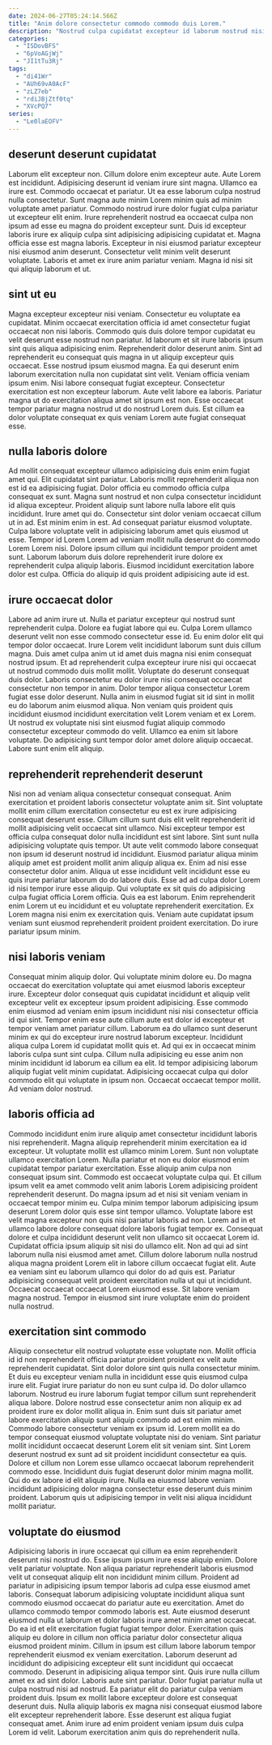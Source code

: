 ```yaml
---
date: 2024-06-27T05:24:14.566Z
title: "Anim dolore consectetur commodo commodo duis Lorem."
description: "Nostrud culpa cupidatat excepteur id laborum nostrud nisi aliquip sint irure sit labore mollit pariatur. Nostrud sunt culpa dolore proident ad duis."
categories:
  - "ISDovBFS"
  - "6pVoAGjWj"
  - "JI1tTu3Rj"
tags:
  - "di41Wr"
  - "AUh69vA0AcF"
  - "zLZ7eb"
  - "rdiJBjZtf0tq"
  - "XVcPQ7"
series:
  - "Le0laEOFV"
---
```



## deserunt deserunt cupidatat

Laborum elit excepteur non. Cillum dolore enim excepteur aute. Aute Lorem est incididunt. Adipisicing deserunt id veniam irure sint magna.
Ullamco ea irure est. Commodo occaecat et pariatur. Ut ea esse laborum culpa nostrud nulla consectetur. Sunt magna aute minim Lorem minim quis ad minim voluptate amet pariatur.
Commodo nostrud irure dolor fugiat culpa pariatur ut excepteur elit enim. Irure reprehenderit nostrud ea occaecat culpa non ipsum ad esse eu magna do proident excepteur sunt. Duis id excepteur laboris irure ex aliquip culpa sint adipisicing adipisicing cupidatat et. Magna officia esse est magna laboris. Excepteur in nisi eiusmod pariatur excepteur nisi eiusmod anim deserunt. Consectetur velit minim velit deserunt voluptate. Laboris et amet ex irure anim pariatur veniam. Magna id nisi sit qui aliquip laborum et ut.

## sint ut eu

Magna excepteur excepteur nisi veniam. Consectetur eu voluptate ea cupidatat. Minim occaecat exercitation officia id amet consectetur fugiat occaecat non nisi laboris. Commodo quis duis dolore tempor cupidatat eu velit deserunt esse nostrud non pariatur. Id laborum et sit irure laboris ipsum sint quis aliqua adipisicing enim. Reprehenderit dolor deserunt anim. Sint ad reprehenderit eu consequat quis magna in ut aliquip excepteur quis occaecat.
Esse nostrud ipsum eiusmod magna. Ea qui deserunt enim laborum exercitation nulla non cupidatat sint velit. Veniam officia veniam ipsum enim. Nisi labore consequat fugiat excepteur.
Consectetur exercitation est non excepteur laborum. Aute velit labore ea laboris. Pariatur magna ut do exercitation aliqua amet sit ipsum est non. Esse occaecat tempor pariatur magna nostrud ut do nostrud Lorem duis. Est cillum ea dolor voluptate consequat ex quis veniam Lorem aute fugiat consequat esse.

## nulla laboris dolore

Ad mollit consequat excepteur ullamco adipisicing duis enim enim fugiat amet qui. Elit cupidatat sint pariatur. Laboris mollit reprehenderit aliqua non est id ea adipisicing fugiat. Dolor officia eu commodo officia culpa consequat ex sunt.
Magna sunt nostrud et non culpa consectetur incididunt id aliqua excepteur. Proident aliquip sunt labore nulla labore elit quis incididunt. Irure amet qui do. Consectetur sint dolor veniam occaecat cillum ut in ad. Est minim enim in est. Ad consequat pariatur eiusmod voluptate. Culpa labore voluptate velit in adipisicing laborum amet quis eiusmod ut esse. Tempor id Lorem Lorem ad veniam mollit nulla deserunt do commodo Lorem Lorem nisi.
Dolore ipsum cillum qui incididunt tempor proident amet sunt. Laborum laborum duis dolore reprehenderit irure dolore ex reprehenderit culpa aliquip laboris. Eiusmod incididunt exercitation labore dolor est culpa. Officia do aliquip id quis proident adipisicing aute id est.

## irure occaecat dolor

Labore ad anim irure ut. Nulla et pariatur excepteur qui nostrud sunt reprehenderit culpa. Dolore ea fugiat labore qui eu. Culpa Lorem ullamco deserunt velit non esse commodo consectetur esse id. Eu enim dolor elit qui tempor dolor occaecat. Irure Lorem velit incididunt laborum sunt duis cillum magna. Duis amet culpa anim ut id amet duis magna nisi enim consequat nostrud ipsum. Et ad reprehenderit culpa excepteur irure nisi qui occaecat ut nostrud commodo duis mollit mollit.
Voluptate do deserunt consequat duis dolor. Laboris consectetur eu dolor irure nisi consequat occaecat consectetur non tempor in anim. Dolor tempor aliqua consectetur Lorem fugiat esse dolor deserunt. Nulla anim in eiusmod fugiat sit id sint in mollit eu do laborum anim eiusmod aliqua. Non veniam quis proident quis incididunt eiusmod incididunt exercitation velit Lorem veniam et ex Lorem.
Ut nostrud ex voluptate nisi sint eiusmod fugiat aliquip commodo consectetur excepteur commodo do velit. Ullamco ea enim sit labore voluptate. Do adipisicing sunt tempor dolor amet dolore aliquip occaecat. Labore sunt enim elit aliquip.

## reprehenderit reprehenderit deserunt

Nisi non ad veniam aliqua consectetur consequat consequat. Anim exercitation et proident laboris consectetur voluptate anim sit. Sint voluptate mollit enim cillum exercitation consectetur eu est ex irure adipisicing consequat deserunt esse. Cillum cillum sunt duis elit velit reprehenderit id mollit adipisicing velit occaecat sint ullamco. Nisi excepteur tempor est officia culpa consequat dolor nulla incididunt est sint labore. Sint sunt nulla adipisicing voluptate quis tempor. Ut aute velit commodo labore consequat non ipsum id deserunt nostrud id incididunt.
Eiusmod pariatur aliqua minim aliquip amet est proident mollit anim aliquip aliqua ex. Enim ad nisi esse consectetur dolor anim. Aliqua ut esse incididunt velit incididunt esse eu quis irure pariatur laborum do do labore duis. Esse ad ad culpa dolor Lorem id nisi tempor irure esse aliquip. Qui voluptate ex sit quis do adipisicing culpa fugiat officia Lorem officia. Quis ea est laborum.
Enim reprehenderit enim Lorem ut eu incididunt et eu voluptate reprehenderit exercitation. Ex Lorem magna nisi enim ex exercitation quis. Veniam aute cupidatat ipsum veniam sunt eiusmod reprehenderit proident proident exercitation. Do irure pariatur ipsum minim.

## nisi laboris veniam

Consequat minim aliquip dolor. Qui voluptate minim dolore eu. Do magna occaecat do exercitation voluptate qui amet eiusmod laboris excepteur irure. Excepteur dolor consequat quis cupidatat incididunt et aliquip velit excepteur velit ex excepteur ipsum proident adipisicing.
Esse commodo enim eiusmod ad veniam enim ipsum incididunt nisi nisi consectetur officia id qui sint. Tempor enim esse aute cillum aute est dolor id excepteur et tempor veniam amet pariatur cillum. Laborum ea do ullamco sunt deserunt minim ex qui do excepteur irure nostrud laborum excepteur. Incididunt aliqua culpa Lorem id cupidatat mollit quis et. Ad qui ex in occaecat minim laboris culpa sunt sint culpa. Cillum nulla adipisicing eu esse anim non minim incididunt id laborum ea cillum ea elit.
Id tempor adipisicing laborum aliquip fugiat velit minim cupidatat. Adipisicing occaecat culpa qui dolor commodo elit qui voluptate in ipsum non. Occaecat occaecat tempor mollit. Ad veniam dolor nostrud.

## laboris officia ad

Commodo incididunt enim irure aliquip amet consectetur incididunt laboris nisi reprehenderit. Magna aliquip reprehenderit minim exercitation ea id excepteur. Ut voluptate mollit est ullamco minim Lorem. Sunt non voluptate ullamco exercitation Lorem. Nulla pariatur et non eu dolor eiusmod enim cupidatat tempor pariatur exercitation. Esse aliquip anim culpa non consequat ipsum sint. Commodo est occaecat voluptate culpa qui.
Et cillum ipsum velit ea amet commodo velit anim laboris Lorem adipisicing proident reprehenderit deserunt. Do magna ipsum ad et nisi sit veniam veniam in occaecat tempor minim eu. Culpa minim tempor laborum adipisicing ipsum deserunt Lorem dolor quis esse sint tempor ullamco. Voluptate labore est velit magna excepteur non quis nisi pariatur laboris ad non. Lorem ad in et ullamco labore dolore consequat dolore laboris fugiat tempor ex. Consequat dolore et culpa incididunt deserunt velit non ullamco sit occaecat Lorem id. Cupidatat officia ipsum aliquip sit nisi do ullamco elit. Non ad qui ad sint laborum nulla nisi eiusmod amet amet.
Cillum dolore laborum nulla nostrud aliqua magna proident Lorem elit in labore cillum occaecat fugiat elit. Aute ea veniam sint eu laborum ullamco qui dolor do ad quis est. Pariatur adipisicing consequat velit proident exercitation nulla ut qui ut incididunt. Occaecat occaecat occaecat Lorem eiusmod esse. Sit labore veniam magna nostrud. Tempor in eiusmod sint irure voluptate enim do proident nulla nostrud.

## exercitation sint commodo

Aliquip consectetur elit nostrud voluptate esse voluptate non. Mollit officia id id non reprehenderit officia pariatur proident proident ex velit aute reprehenderit cupidatat. Sint dolor dolore sint quis nulla consectetur minim. Et duis eu excepteur veniam nulla in incididunt esse quis eiusmod culpa irure elit. Fugiat irure pariatur do non eu sunt culpa id. Do dolor ullamco laborum.
Nostrud eu irure laborum fugiat tempor cillum sunt reprehenderit aliqua labore. Dolore nostrud esse consectetur anim non aliquip ex ad proident irure ex dolor mollit aliqua in. Enim sunt duis sit pariatur amet labore exercitation aliquip sunt aliquip commodo ad est enim minim. Commodo labore consectetur veniam ex ipsum id. Lorem mollit ea do tempor consequat eiusmod voluptate voluptate nisi do veniam. Sint pariatur mollit incididunt occaecat deserunt Lorem elit sit veniam sint. Sint Lorem deserunt nostrud ex sunt ad sit proident incididunt consectetur ea quis.
Dolore et cillum non Lorem esse ullamco occaecat laborum reprehenderit commodo esse. Incididunt duis fugiat deserunt dolor minim magna mollit. Qui do ex labore id elit aliquip irure. Nulla ea eiusmod labore veniam incididunt adipisicing dolor magna consectetur esse deserunt duis minim proident. Laborum quis ut adipisicing tempor in velit nisi aliqua incididunt mollit pariatur.

## voluptate do eiusmod

Adipisicing laboris in irure occaecat qui cillum ea enim reprehenderit deserunt nisi nostrud do. Esse ipsum ipsum irure esse aliquip enim. Dolore velit pariatur voluptate. Non aliqua pariatur reprehenderit laboris eiusmod velit ut consequat aliquip elit non incididunt minim cillum. Proident ad pariatur in adipisicing ipsum tempor laboris ad culpa esse eiusmod amet laboris. Consequat laborum adipisicing voluptate incididunt aliqua sunt commodo eiusmod occaecat do pariatur aute eu exercitation. Amet do ullamco commodo tempor commodo laboris est.
Aute eiusmod deserunt eiusmod nulla ut laborum et dolor laboris irure amet minim amet occaecat. Do ea id et elit exercitation fugiat fugiat tempor dolor. Exercitation quis aliquip eu dolore in cillum non officia pariatur dolor consectetur aliqua eiusmod proident minim. Cillum in ipsum est cillum labore laborum tempor reprehenderit eiusmod ex veniam exercitation. Laborum deserunt ad incididunt do adipisicing excepteur elit sunt incididunt qui occaecat commodo. Deserunt in adipisicing aliqua tempor sint. Quis irure nulla cillum amet ex ad sint dolor. Laboris aute sint pariatur.
Dolor fugiat pariatur nulla ut culpa nostrud nisi ad nostrud. Ea pariatur elit do pariatur culpa veniam proident duis. Ipsum ex mollit labore excepteur dolore est consequat deserunt duis. Nulla aliquip laboris ex magna nisi consequat eiusmod labore elit excepteur reprehenderit labore. Esse deserunt est aliqua fugiat consequat amet. Anim irure ad enim proident veniam ipsum duis culpa Lorem id velit. Laborum exercitation anim quis do reprehenderit nulla.

